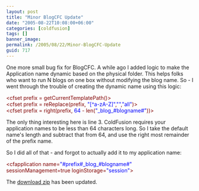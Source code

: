 ```yaml
---
layout: post
title: "Minor BlogCFC Update"
date: "2005-08-22T10:08:00+06:00"
categories: [coldfusion]
tags: []
banner_image: 
permalink: /2005/08/22/Minor-BlogCFC-Update
guid: 717
---
```


One more small bug fix for BlogCFC. A while ago I added logic to make the Application name dynamic based on the physical folder. This helps folks who want to run N blogs on one box without modifying the blog name. So - I went through the trouble of creating the dynamic name using this logic:

<div class="code"><FONT COLOR=MAROON>&lt;cfset prefix = getCurrentTemplatePath()&gt;</FONT><br>
<FONT COLOR=MAROON>&lt;cfset prefix = reReplace(prefix, <FONT COLOR=BLUE>"[^a-zA-Z]"</FONT>,<FONT COLOR=BLUE>""</FONT>,<FONT COLOR=BLUE>"all"</FONT>)&gt;</FONT><br>
<FONT COLOR=MAROON>&lt;cfset prefix = right(prefix,<FONT COLOR=BLUE> 64</FONT> - len(<FONT COLOR=BLUE>"_blog_#blogname#"</FONT>))&gt;</FONT></div>

The only thing interesting here is line 3. ColdFusion requires your application names to be less than 64 characters long. So I take the default name's length and subtract that from 64, and use the right most remainder of the prefix name. 

So I did all of that - and forgot to actually add it to my application name:

<div class="code"><FONT COLOR=MAROON>&lt;cfapplication name=<FONT COLOR=BLUE>"#prefix#_blog_#blogname#"</FONT> sessionManagement=true loginStorage=<FONT COLOR=BLUE>"session"</FONT>&gt;</FONT></div>

The <a href="http://ray.camdenfamily.com/blog.zip">download zip</a> has been updated.